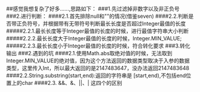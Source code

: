##感觉我想复杂了好多......,思路如下：
###1.先过滤掉非数字以及非正负号
###2.进行判断：
####2.1.首先排除null和""的情况(借鉴seven)
####2.2.判断是否带正负符号，并根据带有无带符号判断最长长度是否超过Integer最值的长度
#####2.2.1.最长长度等于Integer最值的长度的时候，进行最值字符串大小判断
#####2.2.2.最长长度大于Integer最值的长度的时候，Integer.MIN_VALUE;
#####2.2.3.最长长度小于Integer最值的长度的时候，符合转化要求
###3.转化输出
###2.遇到的坑
####2.1.使用Math.abs取绝对值的时候，无法取到Integer.MIN_VALUE的绝对值，因为这个方法返回的数据类型取决于入参的数据类型，这里传入Int，所以最大返回的是2147483647，没办法返回2147483648
####2.2.String.substring(start,end):返回的字符串是 [start,end),不包括end位置上的char
####2.3.  &&、&、||、|  这四个的区别